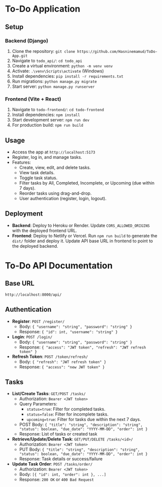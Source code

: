 # To-Do Application

## Setup

### Backend (Django)
1. Clone the repository: `git clone https://github.com/Hasninemamud/ToDo-App.git`
2. Navigate to `todo_api/`: `cd todo_api`
3. Create a virtual environment: `python -m venv venv`
4. Activate: `.\venv\Scripts\activate` (Windows)
5. Install dependencies: `pip install -r requirements.txt`
6. Run migrations: `python manage.py migrate`
7. Start server: `python manage.py runserver`

### Frontend (Vite + React)
1. Navigate to `todo-frontend/`: `cd todo-frontend`
2. Install dependencies: `npm install`
3. Start development server: `npm run dev`
4. For production build: `npm run build`

## Usage
- Access the app at `http://localhost:5173`
- Register, log in, and manage tasks.
- Features:
  - Create, view, edit, and delete tasks.
  - View task details.
  - Toggle task status.
  - Filter tasks by All, Completed, Incomplete, or Upcoming (due within 7 days).
  - Reorder tasks using drag-and-drop.
  - User authentication (register, login, logout).

## Deployment
- **Backend**: Deploy to Heroku or Render. Update `CORS_ALLOWED_ORIGINS` with the deployed frontend URL.
- **Frontend**: Deploy to Netlify or Vercel. Run `npm run build` to generate the `dist/` folder and deploy it. Update API base URL in frontend to point to the deployed backend.




# To-Do API Documentation

## Base URL
`http://localhost:8000/api/`

## Authentication
- **Register**: `POST /register/`
  - Body: `{ "username": "string", "password": "string" }`
  - Response: `{ "id": int, "username": "string" }`
- **Login**: `POST /login/`
  - Body: `{ "username": "string", "password": "string" }`
  - Response: `{ "access": "JWT token", "refresh": "JWT refresh token" }`
- **Refresh Token**: `POST /token/refresh/`
  - Body: `{ "refresh": "JWT refresh token" }`
  - Response: `{ "access": "new JWT token" }`

## Tasks
- **List/Create Tasks**: `GET/POST /tasks/`
  - Authorization: `Bearer <JWT token>`
  - Query Parameters:
    - `status=true`: Filter for completed tasks.
    - `status=false`: Filter for incomplete tasks.
    - `upcoming=true`: Filter for tasks due within the next 7 days.
  - POST Body: `{ "title": "string", "description": "string", "status": boolean, "due_date": "YYYY-MM-DD", "order": int }`
  - Response: List of tasks or created task
- **Retrieve/Update/Delete Task**: `GET/PUT/DELETE /tasks/<id>/`
  - Authorization: `Bearer <JWT token>`
  - PUT Body: `{ "title": "string", "description": "string", "status": boolean, "due_date": "YYYY-MM-DD", "order": int }`
  - Response: Task details or success/failure
- **Update Task Order**: `POST /tasks/order/`
  - Authorization: `Bearer <JWT token>`
  - Body: `[{ "id": int, "order": int }, ...]`
  - Response: `200 OK` or `400 Bad Request`
